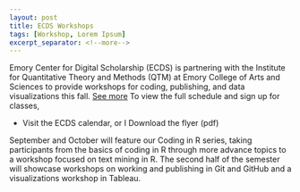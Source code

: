 ```yaml
---
layout: post
title: ECDS Workshops
tags: [Workshop, Lorem Ipsum]
excerpt_separator: <!--more-->
---
```

Emory Center for Digital Scholarship (ECDS) is partnering with the Institute for Quantitative Theory and Methods (QTM) at Emory College of Arts and Sciences to provide workshops for coding, publishing, and data visualizations this fall.
<a href="https://scholarblogs.emory.edu/ecds/sign-up-for-the-ecds-fall-2018-workshops/">See more</a>
To view the full schedule and sign up for classes,

* Visit the ECDS calendar, or
I Download the flyer (pdf)

September and October will feature our Coding in R series, taking participants from the basics of coding in R through more advance topics to a workshop focused on text mining in R. The second half of the semester will showcase workshops on working and publishing in Git and GitHub and a visualizations workshop in Tableau.
